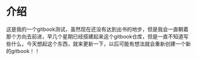 # 介绍

这是我的一个gitbook测试，虽然现在还没有达到出书的地步，但是我会一直朝着那个方向去前进，早几个星期已经搭建起来这个gitbook仓库，但是一直不知道写些什么，今天想起这个东西，就来更新一下，以后可能有想法就会重新创建一个新的gitbook！！


